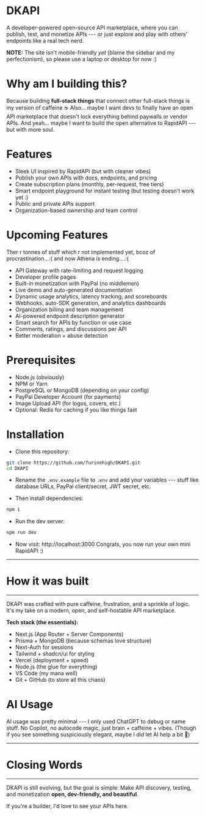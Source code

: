 # DKAPI

A developer-powered open-source API marketplace, where you can publish, test, and monetize APIs --- or just explore and play with others' endpoints like a real tech nerd.

**NOTE:** The site isn't mobile-friendly *yet* (blame the sidebar and my perfectionism), so please use a laptop or desktop for now :)


# Why am I building this?

Because building **full-stack things** that connect other full-stack things is my version of caffeine ☕
Also... maybe I want devs to finally have an open API marketplace that doesn't lock everything behind paywalls or vendor APIs.
And yeah... maybe I want to build *the* open alternative to RapidAPI --- but with more soul.

# Features

-    Sleek UI inspired by RapidAPI (but with cleaner vibes)
-    Publish your own APIs with docs, endpoints, and pricing
-    Create subscription plans (monthly, per-request, free tiers)
-    Smart endpoint playground for instant testing (but testing doesn't work yet :)
-    Public and private APIs support
-    Organization-based ownership and team control

# Upcoming Features
Ther r tonnes of stuff which r not implemented yet, bcoz of procrastination...:( and now Athena is ending....:(

-    API Gateway with rate-limiting and request logging
-    Developer profile pages
-    Built-in monetization with PayPal (no middlemen)
-    Live demo and auto-generated documentation
-    Dynamic usage analytics, latency tracking, and scoreboards
-    Webhooks, auto-SDK generation, and analytics dashboards
-    Organization billing and team management
-    AI-powered endpoint description generator
-    Smart search for APIs by function or use case
-    Comments, ratings, and discussions per API
-    Better moderation + abuse detection



# Prerequisites

-   Node.js (obviously)
-   NPM or Yarn
-   PostgreSQL or MongoDB (depending on your config)
-   PayPal Developer Account (for payments)
-   Image Upload API (for logos, covers, etc.)
-   Optional: Redis for caching if you like things fast

# Installation

- Clone this repository:
```bash
git clone https://github.com/furinehigh/DKAPI.git
cd DKAPI
```

- Rename the `.env.example` file to `.env` and add your variables --- stuff like database URLs, PayPal client/secret, JWT secret, etc.

- Then install dependencies:
```bash
npm i
```

- Run the dev server:
```bash
npm run dev
```

- Now visit:  http://localhost:3000
Congrats, you now run your own mini RapidAPI :)

* * * * *

# How it was built
-------------------

DKAPI was crafted with pure caffeine, frustration, and a sprinkle of logic.\
It's my take on a modern, open, and self-hostable API marketplace.

**Tech stack (the essentials):**

-    Next.js (App Router + Server Components)
-    Prisma + MongoDB (because schemas love structure)
-    Next-Auth for sessions
-    Tailwind + shadcn/ui for styling
-    Vercel (deployment + speed)
-    Node.js (the glue for everything)
-    VS Code (my mana well)
-    Git + GitHub (to store all this chaos)

# AI Usage

AI usage was pretty minimal --- I only used ChatGPT to debug or name stuff.
No Copilot, no autocode magic, just brain + caffeine + vibes.
(Though if you see something suspiciously elegant, maybe I *did* let AI help a bit 👀)

* * * * *

# Closing Words
----------------

DKAPI is still evolving, but the goal is simple:
Make API discovery, testing, and monetization **open, dev-friendly, and beautiful**.

If you're a builder, I'd love to see your APIs here.
